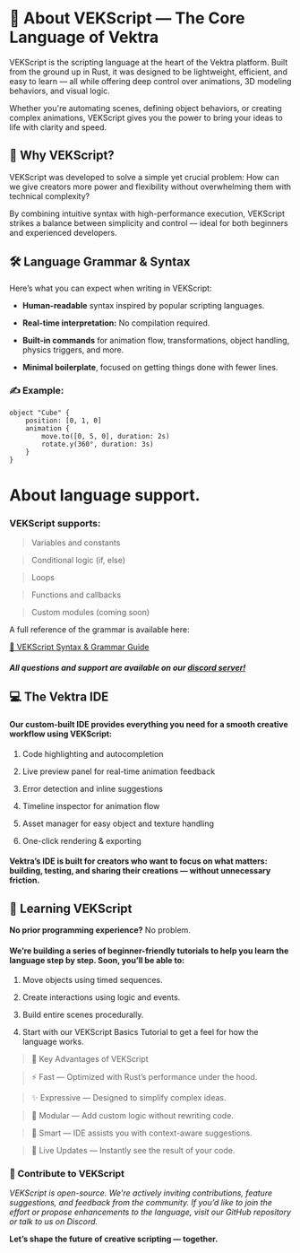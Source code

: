 # 🧠 About VEKScript — The Core Language of Vektra

VEKScript is the scripting language at the heart of the Vektra platform. Built from the ground up in Rust, it was designed to be lightweight, efficient, and easy to learn — all while offering deep control over animations, 3D modeling behaviors, and visual logic.

Whether you're automating scenes, defining object behaviors, or creating complex animations, VEKScript gives you the power to bring your ideas to life with clarity and speed.

## 📜 Why VEKScript?

VEKScript was developed to solve a simple yet crucial problem:
How can we give creators more power and flexibility without overwhelming them with technical complexity?

By combining intuitive syntax with high-performance execution, VEKScript strikes a balance between simplicity and control — ideal for both beginners and experienced developers.

## 🛠️ Language Grammar & Syntax

Here’s what you can expect when writing in VEKScript:

- **Human-readable** syntax inspired by popular scripting languages.

- **Real-time interpretation:** No compilation required.

- **Built-in commands** for animation flow, transformations, object handling, physics triggers, and more.

- **Minimal boilerplate**, focused on getting things done with fewer lines.

### ✍️ **Example:**

```
object "Cube" {
    position: [0, 1, 0]
    animation {
        move.to([0, 5, 0], duration: 2s)
        rotate.y(360°, duration: 3s)
    }
}
```

# About language support.

### VEKScript supports:

> Variables and constants

> Conditional logic (if, else)

> Loops

> Functions and callbacks

> Custom modules (coming soon)

A full reference of the grammar is available here:

[📘 VEKScript Syntax & Grammar Guide](language/vekscript-grammar.md)

##### All questions and support are available on our [discord server!](https://discord.com/invite/QXawnqDj4N)



## 💻 The Vektra IDE

#### Our custom-built IDE provides everything you need for a smooth creative workflow using VEKScript:

1. Code highlighting and autocompletion

2. Live preview panel for real-time animation feedback

3. Error detection and inline suggestions

4. Timeline inspector for animation flow

5. Asset manager for easy object and texture handling

6. One-click rendering & exporting

#### Vektra’s IDE is built for creators who want to focus on what matters: building, testing, and sharing their creations — without unnecessary friction.

## 🌱 Learning VEKScript
**No prior programming experience?** No problem.

#### We’re building a series of beginner-friendly tutorials to help you learn the language step by step. Soon, you’ll be able to:

1. Move objects using timed sequences.

2. Create interactions using logic and events.

3. Build entire scenes procedurally.

4. Start with our VEKScript Basics Tutorial to get a feel for how the language works.

> 📌 Key Advantages of VEKScript

> ⚡ Fast — Optimized with Rust’s performance under the hood.

> ✨ Expressive — Designed to simplify complex ideas.

> 🧩 Modular — Add custom logic without rewriting code.

> 🧠 Smart — IDE assists you with context-aware suggestions.

> 🔄 Live Updates — Instantly see the result of your code.

### 🤝 Contribute to VEKScript

 *VEKScript is open-source. We're actively inviting contributions, feature suggestions, and feedback from the community. If you’d like to join the effort or propose enhancements to the language, visit our GitHub repository or talk to us on Discord.*

**Let’s shape the future of creative scripting — together.**